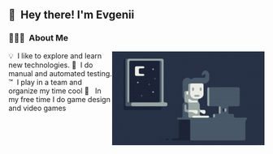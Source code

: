  ## 👋 &nbsp;Hey there! I'm Evgenii 


### 👨🏻‍💻 &nbsp;About Me

<img alt="Night Coding" src="https://raw.githubusercontent.com/AVS1508/AVS1508/master/assets/Night-Coding.gif" align="right"/>
💡 &nbsp;I like to explore and learn new technologies.
💾 &nbsp;I do manual and automated testing.
™️ &nbsp;I play in a team and organize my time cool
👾 &nbsp; In my free time I do game design and video games


